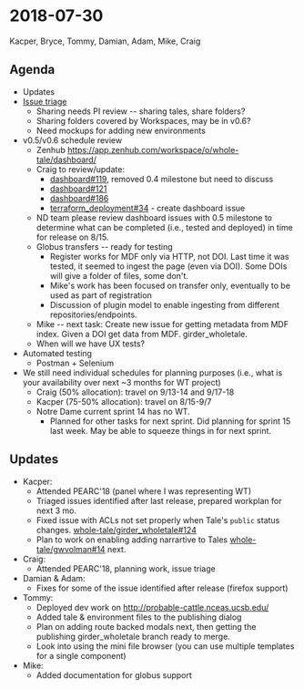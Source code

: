 2018-07-30
==========
Kacper, Bryce, Tommy, Damian, Adam, Mike, Craig

Agenda
------
* Updates
* [Issue triage](https://docs.google.com/spreadsheets/d/1uDXpLcohqohiWOChD2iRZeOW8jA8DBf82WjG4Xg1uBU/edit#gid=0)
  * Sharing needs PI review -- sharing tales, share folders?
  * Sharing folders covered by Workspaces, may be in v0.6?
  * Need mockups for adding new environments
* v0.5/v0.6 schedule review
  * Zenhub https://app.zenhub.com/workspace/o/whole-tale/dashboard/
  * Craig to review/update:
      * [dashboard#119](https://github.com/whole-tale/dashboard/issues/119), removed 0.4 milestone but need to discuss
      * [dashboard#121](https://github.com/whole-tale/dashboard/issues/121)
      * [dashboard#186](https://github.com/whole-tale/dashboard/issues/186)
      * [terraform_deployment#34](https://github.com/whole-tale/terraform_deployment/issues/34) - create dashboard issue
  * ND team please review dashboard issues with 0.5 milestone to determine what can be completed (i.e., tested and deployed) in time for release on 8/15.
  * Globus transfers -- ready for testing
    * Register works for MDF only via HTTP, not DOI. Last time it was tested, it seemed to ingest the page (even via DOI). Some DOIs will give a folder of files, some don't.
    * Mike's work has been focused on transfer only, eventually to be used as part of registration
    * Discussion of plugin model to enable ingesting from different repositories/endpoints. 
  * Mike -- next task: Create new issue for getting metadata from MDF index. Given a DOI get data from MDF. girder_wholetale. 
  * When will we have UX tests?
* Automated testing
    * Postman + Selenium
* We still need individual schedules for planning purposes (i.e., what is your availability over next ~3 months for WT project)
  * Craig (50% allocation): travel on 9/13-14 and 9/17-18
  * Kacper (75-50% allocation): travel on 8/15-9/7
  * Notre Dame current sprint 14 has no WT.
      * Planned for other tasks for next sprint. Did planning for sprint 15 last week. May be able to squeeze things in for next sprint.


Updates
-------
* Kacper:
    * Attended PEARC'18 (panel where I was representing WT)
    * Triaged issues identified after last release, prepared workplan for next 3 mo.
    * Fixed issue with ACLs not set properly when Tale's `public` status changes. [whole-tale/girder_wholetale#124](https://github.com/whole-tale/girder_wholetale/pull/124)
    * Plan to work on enabling adding narrartive to Tales [whole-tale/gwvolman#14](https://github.com/whole-tale/gwvolman/issues/14) next.
* Craig:
    * Attended PEARC'18, planning work, issue triage
* Damian & Adam:
    * Fixes for some of the issue identified after release (firefox support)
* Tommy:
    * Deployed dev work on http://probable-cattle.nceas.ucsb.edu/
    * Added tale & environment files to the publishing dialog
    * Plan on adding route backed modals next, then getting the publishing girder_wholetale branch ready to merge.
    * Look into using the mini file browser (you can use multiple templates for a single component)
* Mike:
    * Added documentation for globus support  
